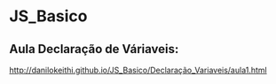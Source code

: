 # JS_Basico
## Aula Declaração de Váriaveis:

http://danilokeithi.github.io/JS_Basico/Declaração_Variaveis/aula1.html

